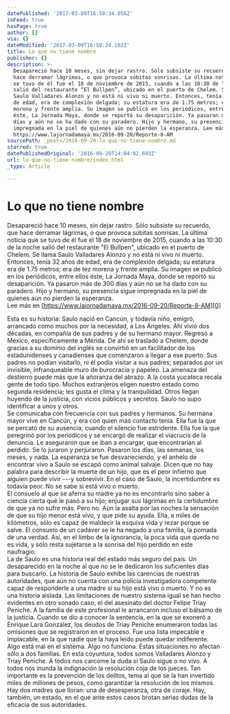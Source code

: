 ```yaml
---
datePublished: '2017-03-09T16:50:34.056Z'
inFeed: true
hasPage: true
author: []
via: {}
dateModified: '2017-03-09T16:50:24.102Z'
title: Lo que no tiene nombre
publisher: {}
description: >-
  Desapareció hace 10 meses, sin dejar rastro. Sólo subsiste su recuerdo, que
  hace derramar lágrimas, o que provoca súbitas sonrisas. La última noticia que
  se tuvo de él fue el 18 de noviembre de 2015, cuando a las 10:30 de la noche
  salió del restaurante “El Bullpen”, ubicado en el puerto de Chelem. Se llama
  Saulo Valladares Alonzo y no está ni vivo ni muerto. Entonces, tenía 32 años
  de edad, era de complexión delgada; su estatura era de 1.75 metros; era de tez
  morena y frente amplia. Su imagen se publicó en los periódicos, entre ellos
  éste, La Jornada Maya, donde se reportó su desaparición. Ya pasaron más de 300
  días y aún no se ha dado con su paradero. Hijo y hermano, su presencia sigue
  impregnada en la piel de quienes aún no pierden la esperanza. Lee más en
  https://www.lajornadamaya.mx/2016-09-20/Reporte-8-AM
sourcePath: _posts/2016-09-20-lo-que-no-tiene-nombre.md
starred: true
datePublishedOriginal: '2016-09-20T14:04:02.693Z'
url: lo-que-no-tiene-nombre/index.html
_type: Article

---
```

# Lo que no tiene nombre

Desapareció hace 10 meses, sin dejar rastro. Sólo subsiste su recuerdo, que hace derramar lágrimas, o que provoca súbitas sonrisas. La última noticia que se tuvo de él fue el 18 de noviembre de 2015, cuando a las 10:30 de la noche salió del restaurante "El Bullpen", ubicado en el puerto de Chelem. Se llama Saulo Valladares Alonzo y no está ni vivo ni muerto. Entonces, tenía 32 años de edad, era de complexión delgada; su estatura era de 1.75 metros; era de tez morena y frente amplia. Su imagen se publicó en los periódicos, entre ellos éste, La Jornada Maya, donde se reportó su desaparición. Ya pasaron más de 300 días y aún no se ha dado con su paradero. Hijo y hermano, su presencia sigue impregnada en la piel de quienes aún no pierden la esperanza.   
Lee más en [https://www.lajornadamaya.mx/2016-09-20/Reporte-8-AM][0]

Esta es su historia: Saulo nació en Cancún, y todavía niño, emigró, arrancado como muchos por la necesidad, a Los Ángeles. Ahí vivió dos décadas, en compañía de sus padres y de su hermano mayor. Regresó a México, específicamente a Mérida. De ahí se trasladó a Chelem, donde gracias a su dominio del inglés se convirtió en un facilitador de los estadunidenses y canadienses que comenzaron a llegar a ese puerto. Sus padres no podían visitarlo, ni él podía visitar a sus padres; separados por un invisible, infranqueable muro de burocracia y papeleo. La amenaza del destierro puede más que la añoranza del abrazo. A la costa yucateca recala gente de todo tipo. Muchos extranjeros eligen nuestro estado como segunda residencia; les gusta el clima y la tranquilidad. Otros llegan huyendo de la justicia, con vicios públicos y secretos. Saulo no supo identificar a unos y otros.  
Se comunicaba con frecuencia con sus padres y hermanos. Su hermana mayor vive en Cancún, y era con quien más contacto tenía. Ella fue la que se percató de su ausencia, cuando el silencio fue estridente. Ella fue la que peregrinó por los periódicos y se encargó de realizar el viacrucis de la denuncia. Le aseguraron que se iban a encargar, que encontrarían al perdido. Se lo juraron y perjuraron. Pasaron los días, las semanas, los meses, y nada. La esperanza se fue desvaneciendo, y el anhelo de encontrar vivo a Saulo se escapó como animal salvaje. Dicen que no hay palabra para describir la muerte de un hijo, que es el peor infierno que alguien puede vivir ---y sobrevivir. En el caso de Saulo, la incertidumbre es todavía peor. No se sabe si está vivo o muerto.  
El consuelo al que se aferra su madre ya no es encontrarlo sino saber a ciencia cierta qué le pasó a su hijo; enjugar sus lágrimas en la certidumbre de que ya no sufre más. Pero no. Aún la asalta por las noches la sensación de que su hijo menor está vivo, y que pide su ayuda. Ella, a miles de kilómetros, sólo es capaz de maldecir la esquiva vida y rezar porque se salve. El consuelo de un cadáver se le ha negado a una familia, la pomada de una verdad. Así, en el limbo de la ignorancia, la poca vida que queda no es vida, y sólo resta sujetarse a la sonrisa del hijo perdido en este naufragio.  
La de Saulo es una historia real del estado más seguro del país. Un desaparecido en la noche al que no se le dedicaron los suficientes días para buscarlo. La historia de Saulo exhibe las carencias de nuestras autoridades, que aún no cuenta con una policía investigadora competente capaz de responderle a una madre si su hijo está vivo o muerto. Y no es una historia aislada. Las limitaciones de nuestro sistema igual se han hecho evidentes en otro sonado caso, el del asesinato del doctor Felipe Triay Peniche. A la familia de este profesional le arrancaron incluso el bálsamo de la justicia. Cuando se dio a conocer la sentencia, en la que se exoneró a Enrique Lara González, los deudos de Triay Peniche enumeraron todas las omisiones que se registraron en el proceso. Fue una lista impecable e implacable, en la que nadie que la haya leído puede quedar indiferente.  
Algo está mal en el sistema. Algo no funciona. Estas situaciones no afectan sólo a dos familias. En esta coyuntura, todos somos Valladares Alonzo y Triay Peniche. A todos nos carcome la duda si Saulo sigue o no vivo. A todos nos inunda la indignación la resolución coja de los jueces. Tan importante es la prevención de los delitos, tema al que se la han invertido miles de millones de pesos, como garantizar la resolución de los mismos. Hay dos madres que lloran: una de desesperanza, otra de coraje. Hay, también, un estado, en el que ante estos casos brotan serias dudas de la eficacia de sus autoridades.

[0]: https://www.lajornadamaya.mx/2016-09-20/Reporte-8-AM